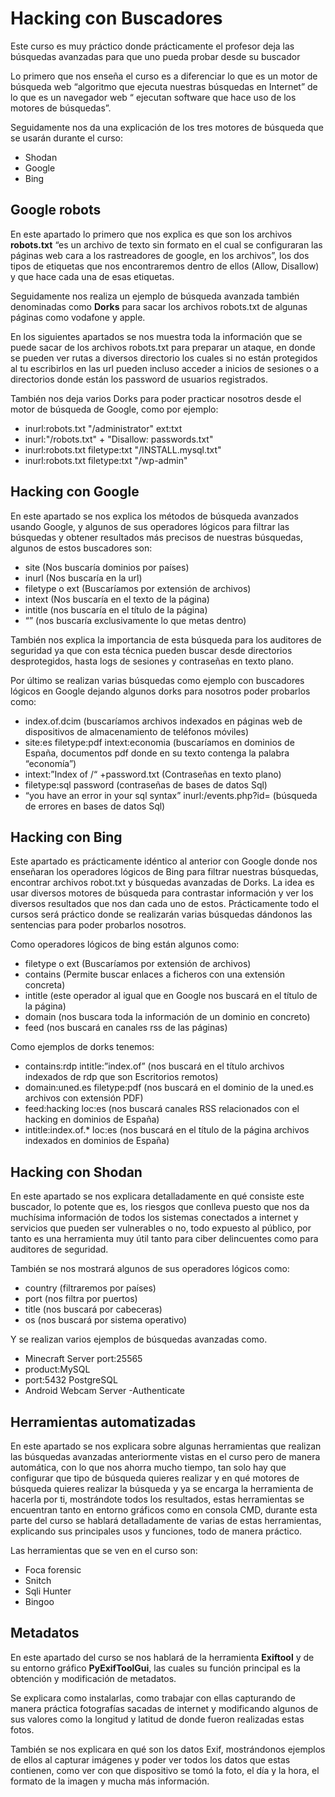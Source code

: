 # Hacking con Buscadores

Este curso es muy práctico donde prácticamente el profesor deja las búsquedas avanzadas para que uno pueda probar desde su buscador

Lo primero que nos enseña el curso es a diferenciar lo que es un motor de búsqueda web “algoritmo que ejecuta nuestras búsquedas en Internet” de lo que es un navegador web “ ejecutan software que hace uso de los motores de búsquedas”.

Seguidamente nos da una explicación de los tres motores de búsqueda que se usarán durante el curso:
- Shodan
- Google
- Bing

## Google robots

En este apartado lo primero que nos explica es que son los archivos __robots.txt__ “es un archivo de texto sin formato en el cual se configuraran las páginas web cara a los rastreadores de google, en los archivos”, los dos tipos de etiquetas que nos encontraremos dentro de ellos (Allow, Disallow) y que hace cada una de esas etiquetas.

Seguidamente nos realiza un ejemplo de búsqueda avanzada también denominadas como __Dorks__ para sacar los archivos robots.txt de algunas páginas como vodafone y apple.

En los siguientes apartados se nos muestra toda la información que se puede sacar de los archivos robots.txt para preparar un ataque, en donde se pueden ver rutas a diversos directorio los cuales si no están protegidos al tu escribirlos en las url pueden incluso acceder a inicios de sesiones o a directorios donde están los password de usuarios registrados.

También nos deja varios Dorks para poder practicar nosotros desde el motor de búsqueda de Google, como por ejemplo:

- inurl:robots.txt "/administrator" ext:txt
- inurl:"/robots.txt" + "Disallow: passwords.txt"
- inurl:robots.txt filetype:txt "/INSTALL.mysql.txt"
- inurl:robots.txt filetype:txt "/wp-admin"

## Hacking con Google

En este apartado se nos explica los métodos de búsqueda avanzados usando Google, y algunos de sus operadores lógicos para filtrar las búsquedas y obtener resultados más precisos de nuestras búsquedas, algunos de estos buscadores son:
- site (Nos buscaría dominios por países)
- inurl (Nos buscaría en la url)
- filetype o ext (Buscaríamos por extensión de archivos)
- intext (Nos buscaría en el texto de la página)
- intitle (nos buscaría en el título de la página)
- “” (nos buscaría exclusivamente lo que metas dentro)

También nos explica la importancia de esta búsqueda para los auditores de seguridad ya que con esta técnica pueden buscar desde directorios desprotegidos, hasta logs de sesiones y contraseñas en texto plano.

Por último se realizan varias búsquedas como ejemplo con buscadores lógicos en Google dejando algunos dorks para nosotros poder probarlos como:
- index.of.dcim (buscaríamos archivos indexados en páginas web de dispositivos de almacenamiento de teléfonos móviles)
- site:es filetype:pdf intext:economia (buscaríamos en dominios de España, documentos pdf donde en su texto contenga la palabra “economía”)
- intext:”Index of /“ +password.txt (Contraseñas en texto plano)
- filetype:sql password (contraseñas de bases de datos Sql)
- “you have an error in your sql syntax” inurl:/events.php?id= (búsqueda de errores en bases de datos Sql)

## Hacking con Bing

Este apartado es prácticamente idéntico al anterior con Google donde nos enseñaran los operadores lógicos de Bing para filtrar nuestras búsquedas, encontrar archivos robot.txt y búsquedas avanzadas de Dorks.
La idea es usar diversos motores de búsqueda para contrastar información y ver los diversos resultados que nos dan cada uno de estos.
Prácticamente todo el cursos será práctico donde  se realizarán varias búsquedas dándonos las sentencias para poder probarlos nosotros.

Como operadores lógicos de bing están algunos como:
- filetype o ext (Buscaríamos por extensión de archivos)
- contains (Permite buscar enlaces a ficheros con una extensión concreta)
- intitle (este operador al igual que en Google nos buscará en el título de la página)
- domain (nos buscara toda la información de un dominio en concreto)
- feed (nos buscará en canales rss de las páginas)

Como ejemplos de dorks tenemos:
- contains:rdp intitle:”index.of” (nos buscará en el título archivos indexados de rdp que son Escritorios remotos)
- domain:uned.es filetype:pdf (nos buscará en el dominio de la uned.es archivos con extensión PDF)
- feed:hacking loc:es (nos buscará canales RSS relacionados con el hacking en dominios de España)
- intitle:index.of.* loc:es (nos buscará en el título de la página archivos indexados en dominios de España)

## Hacking con Shodan

En este apartado se nos explicara detalladamente en qué consiste este buscador, lo potente que es, los riesgos que conlleva puesto que nos da muchísima información de todos los sistemas conectados a internet y servicios que pueden ser vulnerables o no, todo expuesto al público, por tanto es una herramienta muy útil tanto para ciber delincuentes como para auditores de seguridad.

También se nos mostrará algunos de sus operadores lógicos como:
- country (filtraremos por países)
- port (nos filtra por puertos)
- title (nos buscará por cabeceras)
- os (nos buscará por sistema operativo)

Y se realizan varios ejemplos de búsquedas avanzadas como.
- Minecraft Server port:25565
- product:MySQL
- port:5432 PostgreSQL
- Android Webcam Server -Authenticate

## Herramientas automatizadas

En este apartado se nos explicara sobre algunas herramientas que realizan las búsquedas avanzadas anteriormente vistas en el curso pero de manera automática, con lo que nos ahorra mucho tiempo, tan solo hay que configurar que tipo de búsqueda quieres realizar y en qué motores de búsqueda quieres realizar la búsqueda y ya se encarga la herramienta de hacerla por ti, mostrándote todos los resultados, estas herramientas se encuentran tanto en entorno gráficos como en consola CMD, durante esta parte del curso se hablará detalladamente de varias de estas herramientas, explicando sus principales usos y funciones, todo de manera práctico.

Las herramientas que se ven en el curso son:
- Foca forensic
- Snitch
- Sqli Hunter
- Bingoo

## Metadatos

En este apartado del curso se nos hablará de la herramienta __Exiftool__ y de su entorno gráfico __PyExifToolGui__, las cuales su función principal es la obtención y modificación de metadatos.

Se explicara como instalarlas, como trabajar con ellas capturando de manera práctica fotografías sacadas de internet y modificando algunos de sus valores como la longitud y latitud de donde fueron realizadas estas fotos.

También se nos explicara en qué son los datos Exif, mostrándonos ejemplos de ellos al capturar imágenes y poder ver todos los datos que estas contienen, como ver con que dispositivo se tomó la foto, el día y la hora, el formato de la imagen y mucha más información.


